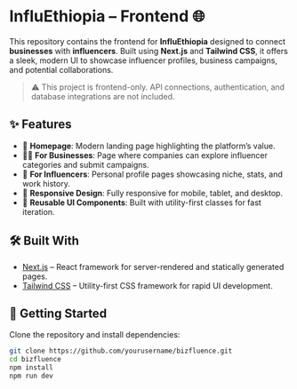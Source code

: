 # InfluEthiopia – Frontend 🌐

This repository contains the frontend for **InfluEthiopia**  designed to connect **businesses** with **influencers**. Built using **Next.js** and **Tailwind CSS**, it offers a sleek, modern UI to showcase influencer profiles, business campaigns, and potential collaborations.

> ⚠️ This project is frontend-only. API connections, authentication, and database integrations are not included.

## ✨ Features

- 🧭 **Homepage**: Modern landing page highlighting the platform’s value.
- 🧑‍💼 **For Businesses**: Page where companies can explore influencer categories and submit campaigns.
- 🌟 **For Influencers**: Personal profile pages showcasing niche, stats, and work history.
- 📱 **Responsive Design**: Fully responsive for mobile, tablet, and desktop.
- 🎨 **Reusable UI Components**: Built with utility-first classes for fast iteration.

## 🛠️ Built With

- [Next.js](https://nextjs.org/) – React framework for server-rendered and statically generated pages.
- [Tailwind CSS](https://tailwindcss.com/) – Utility-first CSS framework for rapid UI development.

## 🚀 Getting Started

Clone the repository and install dependencies:

```bash
git clone https://github.com/yourusername/bizfluence.git
cd bizfluence
npm install
npm run dev
